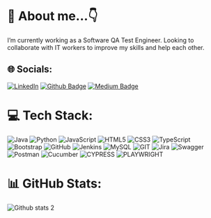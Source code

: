 # 💫 About me...👇
I’m currently working as a Software QA Test Engineer. Looking to collaborate with IT workers to improve my skills and help each other.


## 🌐 Socials:
[![LinkedIn](https://img.shields.io/badge/LinkedIn-%230077B5.svg?logo=linkedin&logoColor=white)](https://linkedin.com/in/alikaragoz1) 
[![Github Badge](https://img.shields.io/badge/-Github-000?style=quare&labelColor=000&logo=Github&logoColor=white&link=link)](https://github.com/ali-karagoz) 
[![Medium Badge](https://img.shields.io/badge/-Medium-757575?style=flat-quare&labelColor=757575&logo=Medium&logoColor=white&link=link)](https://medium.com/@alikaragoz1) 



# 💻 Tech Stack:
![Java](https://img.shields.io/badge/java-%23ED8B00.svg?style=for-the-badge&logo=java&logoColor=white) ![Python](https://img.shields.io/badge/python-3670A0?style=for-the-badge&logo=python&logoColor=ffdd54) ![JavaScript](https://img.shields.io/badge/javascript-%23323330.svg?style=for-the-badge&logo=javascript&logoColor=%23F7DF1E) ![HTML5](https://img.shields.io/badge/html5-%23E34F26.svg?style=for-the-badge&logo=html5&logoColor=white) ![CSS3](https://img.shields.io/badge/css3-%231572B6.svg?style=for-the-badge&logo=css3&logoColor=white) ![TypeScript](https://img.shields.io/badge/Typescript-%2344A833.svg?style=for-the-badge&logo=typscript&logoColor=white) ![Bootstrap](https://img.shields.io/badge/bootstrap-%23563D7C.svg?style=for-the-badge&logo=bootstrap&logoColor=white) ![GitHub](https://img.shields.io/badge/GitHub-%23121011.svg?style=for-the-badge&logo=github&logoColor=white) ![Jenkins](https://img.shields.io/badge/jenkins-%232C5263.svg?style=for-the-badge&logo=jenkins&logoColor=white) ![MySQL](https://img.shields.io/badge/mysql-%2300f.svg?style=for-the-badge&logo=mysql&logoColor=white) ![GIT](https://img.shields.io/badge/Git-fc6d26?style=for-the-badge&logo=git&logoColor=white) ![Jira](https://img.shields.io/badge/jira-%230A0FFF.svg?style=for-the-badge&logo=jira&logoColor=white) ![Swagger](https://img.shields.io/badge/-Swagger-%23Clojure?style=for-the-badge&logo=swagger&logoColor=white) ![Postman](https://img.shields.io/badge/Postman-FF6C37?style=for-the-badge&logo=postman&logoColor=white) ![Cucumber](https://img.shields.io/badge/cucumber-%23ED8B00.svg?style=for-the-badge&logo=java&logoColor=white) ![CYPRESS](https://img.shields.io/badge/-Cypress-%23Clojure?style=for-the-badge&logo=swagger&logoColor=white) ![PLAYWRIGHT](https://img.shields.io/badge/-Playwright-%231572B6.svg?style=for-the-badge&logo=css3&logoColor=white)
# 📊 GitHub Stats:
![Github stats 2](https://github-readme-stats.vercel.app/api?username=ali-karagoz&show_icons=true&theme=radical)


<!-- Proudly created with GPRM ( https://gprm.itsvg.in ) -->
